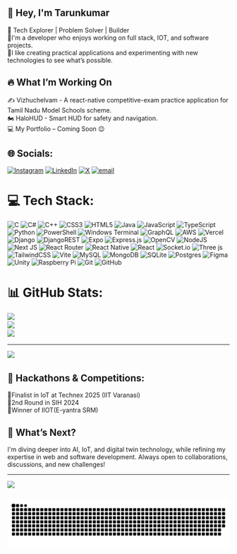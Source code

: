 ## 👋 Hey, I'm Tarunkumar
🚀 Tech Explorer | Problem Solver | Builder </br>
🔹I'm a developer who enjoys working on full stack, IOT, and software projects.  </br>
🔹I like creating practical applications and experimenting with new technologies to see what’s possible.

## 🔥 What I’m Working On
✍️ Vizhuchelvam - A react-native competitive-exam practice application for Tamil Nadu Model Schools scheme. </br>
🏍️ HaloHUD - Smart HUD for safety and navigation. </br>
💻 My Portfolio – Coming Soon 😉


## 🌐 Socials:
[![Instagram](https://img.shields.io/badge/Instagram-%23E4405F.svg?logo=Instagram&logoColor=white)](https://instagram.com/_tarun.kumar06_) [![LinkedIn](https://img.shields.io/badge/LinkedIn-%230077B5.svg?logo=linkedin&logoColor=white)](https://linkedin.com/in/tarunkumar06) [![X](https://img.shields.io/badge/X-black.svg?logo=X&logoColor=white)](https://x.com/_tarunkumar06_) [![email](https://img.shields.io/badge/Email-D14836?logo=gmail&logoColor=white)](mailto:tarunsivakumarr@gmail.com) 

# 💻 Tech Stack:
![C](https://img.shields.io/badge/c-%2300599C.svg?style=for-the-badge&logo=c&logoColor=white) ![C#](https://img.shields.io/badge/c%23-%23239120.svg?style=for-the-badge&logo=csharp&logoColor=white) ![C++](https://img.shields.io/badge/c++-%2300599C.svg?style=for-the-badge&logo=c%2B%2B&logoColor=white) ![CSS3](https://img.shields.io/badge/css3-%231572B6.svg?style=for-the-badge&logo=css3&logoColor=white) ![HTML5](https://img.shields.io/badge/html5-%23E34F26.svg?style=for-the-badge&logo=html5&logoColor=white) ![Java](https://img.shields.io/badge/java-%23ED8B00.svg?style=for-the-badge&logo=openjdk&logoColor=white) ![JavaScript](https://img.shields.io/badge/javascript-%23323330.svg?style=for-the-badge&logo=javascript&logoColor=%23F7DF1E) ![TypeScript](https://img.shields.io/badge/typescript-%23007ACC.svg?style=for-the-badge&logo=typescript&logoColor=white) ![Python](https://img.shields.io/badge/python-3670A0?style=for-the-badge&logo=python&logoColor=ffdd54) ![PowerShell](https://img.shields.io/badge/PowerShell-%235391FE.svg?style=for-the-badge&logo=powershell&logoColor=white) ![Windows Terminal](https://img.shields.io/badge/Windows%20Terminal-%234D4D4D.svg?style=for-the-badge&logo=windows-terminal&logoColor=white) ![GraphQL](https://img.shields.io/badge/-GraphQL-E10098?style=for-the-badge&logo=graphql&logoColor=white) ![AWS](https://img.shields.io/badge/AWS-%23FF9900.svg?style=for-the-badge&logo=amazon-aws&logoColor=white) ![Vercel](https://img.shields.io/badge/vercel-%23000000.svg?style=for-the-badge&logo=vercel&logoColor=white) ![Django](https://img.shields.io/badge/django-%23092E20.svg?style=for-the-badge&logo=django&logoColor=white) ![DjangoREST](https://img.shields.io/badge/DJANGO-REST-ff1709?style=for-the-badge&logo=django&logoColor=white&color=ff1709&labelColor=gray) ![Expo](https://img.shields.io/badge/expo-1C1E24?style=for-the-badge&logo=expo&logoColor=#D04A37) ![Express.js](https://img.shields.io/badge/express.js-%23404d59.svg?style=for-the-badge&logo=express&logoColor=%2361DAFB) ![OpenCV](https://img.shields.io/badge/opencv-%23white.svg?style=for-the-badge&logo=opencv&logoColor=white) ![NodeJS](https://img.shields.io/badge/node.js-6DA55F?style=for-the-badge&logo=node.js&logoColor=white) ![Next JS](https://img.shields.io/badge/Next-black?style=for-the-badge&logo=next.js&logoColor=white) ![React Router](https://img.shields.io/badge/React_Router-CA4245?style=for-the-badge&logo=react-router&logoColor=white) ![React Native](https://img.shields.io/badge/react_native-%2320232a.svg?style=for-the-badge&logo=react&logoColor=%2361DAFB) ![React](https://img.shields.io/badge/react-%2320232a.svg?style=for-the-badge&logo=react&logoColor=%2361DAFB) ![Socket.io](https://img.shields.io/badge/Socket.io-black?style=for-the-badge&logo=socket.io&badgeColor=010101) ![Three js](https://img.shields.io/badge/threejs-black?style=for-the-badge&logo=three.js&logoColor=white) ![TailwindCSS](https://img.shields.io/badge/tailwindcss-%2338B2AC.svg?style=for-the-badge&logo=tailwind-css&logoColor=white) ![Vite](https://img.shields.io/badge/vite-%23646CFF.svg?style=for-the-badge&logo=vite&logoColor=white) ![MySQL](https://img.shields.io/badge/mysql-4479A1.svg?style=for-the-badge&logo=mysql&logoColor=white) ![MongoDB](https://img.shields.io/badge/MongoDB-%234ea94b.svg?style=for-the-badge&logo=mongodb&logoColor=white) ![SQLite](https://img.shields.io/badge/sqlite-%2307405e.svg?style=for-the-badge&logo=sqlite&logoColor=white) ![Postgres](https://img.shields.io/badge/postgres-%23316192.svg?style=for-the-badge&logo=postgresql&logoColor=white) ![Figma](https://img.shields.io/badge/figma-%23F24E1E.svg?style=for-the-badge&logo=figma&logoColor=white) ![Unity](https://img.shields.io/badge/unity-%23000000.svg?style=for-the-badge&logo=unity&logoColor=white) ![Raspberry Pi](https://img.shields.io/badge/-Raspberry_Pi-C51A4A?style=for-the-badge&logo=Raspberry-Pi) ![Git](https://img.shields.io/badge/git-%23F05033.svg?style=for-the-badge&logo=git&logoColor=white) ![GitHub](https://img.shields.io/badge/github-%23121011.svg?style=for-the-badge&logo=github&logoColor=white)
# 📊 GitHub Stats:
![](https://github-readme-stats.vercel.app/api?username=Tarunkumar060106&theme=react&hide_border=false&include_all_commits=true&count_private=true)<br/>
![](https://github-readme-streak-stats.herokuapp.com/?user=Tarunkumar060106&)<br/>
![](https://github-readme-stats.vercel.app/api/top-langs/?username=Tarunkumar060106&theme=react&hide_border=false&include_all_commits=true&count_private=true&layout=compact)



---
[![](https://visitcount.itsvg.in/api?id=Tarunkumar060106&icon=8&color=0)](https://visitcount.itsvg.in)

<!-- Proudly created with GPRM ( https://gprm.itsvg.in ) -->


## 🚀 Hackathons & Competitions:
🔹Finalist in IoT at Technex 2025 (IIT Varanasi) </br>
🔹2nd Round in SIH 2024 </br>
🔹Winner of IIOT(E-yantra SRM)

## 🌱 What’s Next?
I'm diving deeper into AI, IoT, and digital twin technology, while refining my expertise in web and software development. Always open to collaborations, discussions, and new challenges!

---
[![](https://visitcount.itsvg.in/api?id=Tarunkumar060106&icon=0&color=0)](https://visitcount.itsvg.in)


###
<picture>
  <source media="(prefers-color-scheme: dark)" srcset="https://raw.githubusercontent.com/Tarunkumar060106/Tarunkumar060106/output/github-snake-dark.svg" />
  <source media="(prefers-color-scheme: light)" srcset="https://raw.githubusercontent.com/Tarunkumar060106/Tarunkumar060106/output/github-snake.svg" />
  <img alt="github-snake" src="https://raw.githubusercontent.com/Tarunkumar060106/Tarunkumar060106/output/github-snake.svg" />
</picture>

